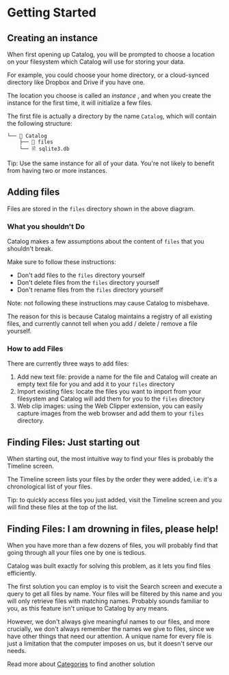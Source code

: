 # Getting Started

## Creating an instance

When first opening up Catalog, you will be prompted to choose a location on your filesystem which
Catalog will use for storing your data.

For example, you could choose your home directory, or a cloud-synced directory like Dropbox and
Drive if you have one.

The location you choose is called an _instance_ , and when you create the instance for the first
time, it will initialize a few files.

The first file is actually a directory by the name `Catalog`, which will contain the following
structure:

```
└── 📁 Catalog
    ├── 📁 files
    └── 🖹 sqlite3.db
```

Tip: Use the same instance for all of your data. You're not likely to benefit from having two or
more instances.

## Adding files

Files are stored in the `files` directory shown in the above diagram.

### What you shouldn't Do

Catalog makes a few assumptions about the content of `files` that you shouldn't break.

Make sure to follow these instructions:

- Don't add files to the `files` directory yourself
- Don't delete files from the `files` directory yourself
- Don't rename files from the `files` directory yourself

Note: not following these instructions may cause Catalog to misbehave.

The reason for this is because Catalog maintains a registry of all existing files, and currently
cannot tell when you add / delete / remove a file yourself.

### How to add Files

There are currently three ways to add files:

1. Add new text file: provide a name for the file and Catalog will create an empty text file for you
   and add it to your `files` directory
2. Import existing files: locate the files you want to import from your filesystem and Catalog will
   add them for you to the `files` directory
3. Web clip images: using the Web Clipper extension, you can easily capture images from the web
   browser and add them to your `files` directory.

## Finding Files: Just starting out

When starting out, the most intuitive way to find your files is probably the Timeline screen.

The Timeline screen lists your files by the order they were added, i.e. it's a chronological list of
your files.

Tip: to quickly access files you just added, visit the Timeline screen and you will find these files
at the top of the list.

## Finding Files: I am drowning in files, please help!

When you have more than a few dozens of files, you will probably find that going through all your
files one by one is tedious.

Catalog was built exactly for solving this problem, as it lets you find files efficiently.

The first solution you can employ is to visit the Search screen and execute a query to get all files
by name. Your files will be filtered by this name and you will only retrieve files with matching
names. Probably sounds familiar to you, as this feature isn't unique to Catalog by any means.

However, we don't always give meaningful names to our files, and more crucially, we don't always
remember the names we give to files, since we have other things that need our attention. A unique
name for every file is just a limitation that the computer imposes on us, but it doesn't serve our
needs.

Read more about [Categories](/categories.md) to find another solution

